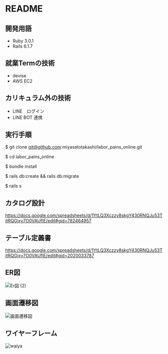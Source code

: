 # README
## 開発用語
- Ruby 3.0.1
- Rails 6.1.7
## 就業Termの技術
- devise
- AWS EC2
## カリキュラム外の技術
- LINE　ログイン
- LINE BOT 連携
## 実行手順
$ git clone git@github.com:miyasatotakashi/labor_pains_online.git

$ cd labor_pains_online

$ bundle install

$ rails db:create && rails db:migrate

$ rails s

## カタログ設計
https://docs.google.com/spreadsheets/d/1YtLQ3Xczzy8skgY430RNQJu53TitRQGjxy7O0VAUflE/edit#gid=782464957
## テーブル定義書
https://docs.google.com/spreadsheets/d/1YtLQ3Xczzy8skgY430RNQJu53TitRQGjxy7O0VAUflE/edit#gid=2020033787
## ER図
![Er図 (2)](https://user-images.githubusercontent.com/110333630/203800685-42ec742b-aa8a-456d-ad4c-211cab41a435.jpg)
## 画面遷移図
![画面遷移図](https://user-images.githubusercontent.com/110333630/203734719-e70d57d7-f59b-4588-914c-417188f202e6.jpg)
## ワイヤーフレーム
![waiya](https://user-images.githubusercontent.com/110333630/203734790-83ca622c-9ebc-48bb-8b9d-42197480d64c.jpg)
